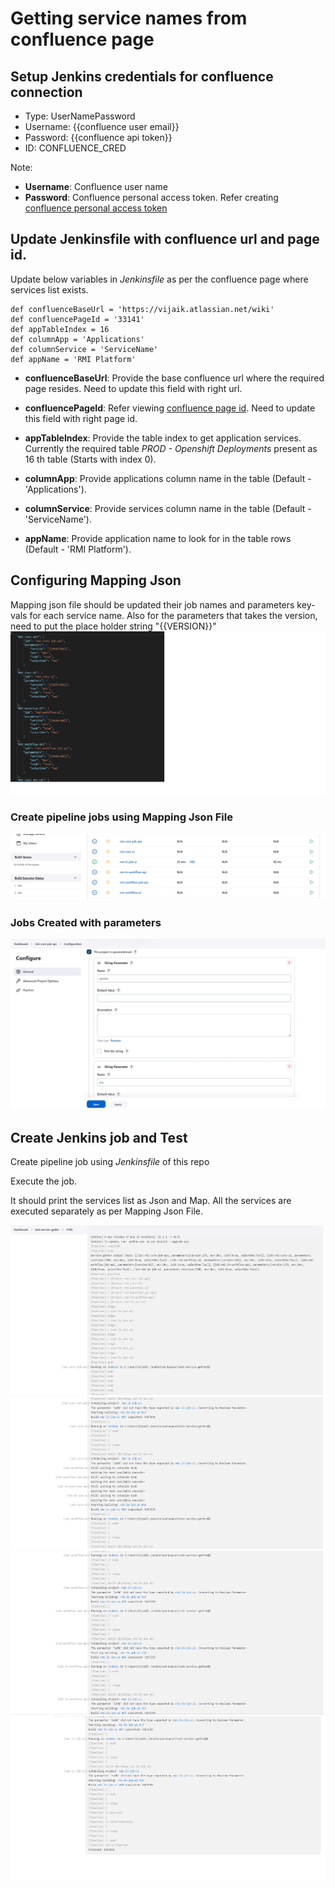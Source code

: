 # Getting service names from confluence page

## Setup Jenkins credentials for confluence connection
- Type: UserNamePassword
- Username: {{confluence user email}}
- Password: {{confluence api token}}
- ID: CONFLUENCE_CRED

Note: 
- **Username**: Confluence user name
- **Password**: Confluence personal access token. Refer creating [confluence personal access token](https://confluence.atlassian.com/enterprise/using-personal-access-tokens-1026032365.html)

## Update Jenkinsfile with confluence url and page id.
Update below variables in *Jenkinsfile* as per the confluence page where services list exists.

```
def confluenceBaseUrl = 'https://vijaik.atlassian.net/wiki'
def confluencePageId = '33141'
def appTableIndex = 16
def columnApp = 'Applications'
def columnService = 'ServiceName'
def appName = 'RMI Platform'
```
- **confluenceBaseUrl**: Provide the base confluence url where the required page resides. Need to update this field with right url.

- **confluencePageId**: Refer viewing [confluence page id](https://confluence.atlassian.com/confkb/how-to-get-confluence-page-id-648380445.html). Need to update this field with right page id.

- **appTableIndex**: Provide the table index to get application services. Currently the required table *PROD - Openshift Deployments* present as 16 th table (Starts with index 0).

- **columnApp**: Provide applications column name in the table (Default - 'Applications').

- **columnService**: Provide services column name in the table (Default - 'ServiceName').

- **appName**: Provide application name to look for in the table rows (Default - 'RMI Platform').

## Configuring Mapping Json 

Mapping json file should be updated their job names and parameters key-vals for each service name.
Also for the parameters that takes the version, need to put the place holder string "{{VERSION}}"
![jenkins-job-mapping-Json](https://github.com/vijaikannangit/test-service-getter/blob/main/mapping_json_file.png)

### Create pipeline jobs using Mapping Json File


![jenkins-job-mapping-Json](https://github.com/vijaikannangit/test-service-getter/blob/main/mapping_json.jpeg)


### Jobs Created with parameters

![jenkins-job-mapping-Json-Parameters](https://github.com/vijaikannangit/test-service-getter/blob/main/mapping_json_parameters.jpeg)

## Create Jenkins job and Test
Create pipeline job using *Jenkinsfile* of this repo

Execute the job.

It should print the services list as Json and Map. All the services are executed separately as per Mapping Json File.

![jenkins-job-listing-services](https://github.com/vijaikannangit/test-service-getter/blob/main/jenkins-job-listing-services1.png)
![jenkins-job-listing-services](https://github.com/vijaikannangit/test-service-getter/blob/main/jenkins-job-listing-services2.png)
![jenkins-job-listing-services](https://github.com/vijaikannangit/test-service-getter/blob/main/jenkins-job-listing-services3.png)
![jenkins-job-listing-services](https://github.com/vijaikannangit/test-service-getter/blob/main/jenkins-job-listing-services4.png)

